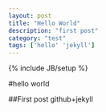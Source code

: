 ```yaml
---
layout: post
title: "Hello World"
description: "first post"
category: "test"
tags: ['hello' 'jekyll']
---
```

{% include JB/setup %}

#hello world

##First post github+jekyll
